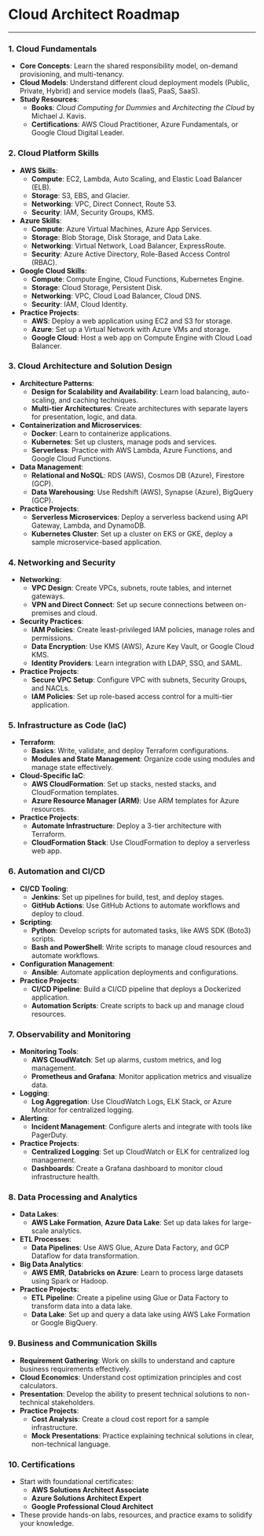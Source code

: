 # Cloud Architect Roadmap
---

### 1. **Cloud Fundamentals**
   - **Core Concepts**: Learn the shared responsibility model, on-demand provisioning, and multi-tenancy. 
   - **Cloud Models**: Understand different cloud deployment models (Public, Private, Hybrid) and service models (IaaS, PaaS, SaaS).
   - **Study Resources**:
     - **Books**: *Cloud Computing for Dummies* and *Architecting the Cloud* by Michael J. Kavis.
     - **Certifications**: AWS Cloud Practitioner, Azure Fundamentals, or Google Cloud Digital Leader.

### 2. **Cloud Platform Skills**
   - **AWS Skills**:
     - **Compute**: EC2, Lambda, Auto Scaling, and Elastic Load Balancer (ELB).
     - **Storage**: S3, EBS, and Glacier.
     - **Networking**: VPC, Direct Connect, Route 53.
     - **Security**: IAM, Security Groups, KMS.
   - **Azure Skills**:
     - **Compute**: Azure Virtual Machines, Azure App Services.
     - **Storage**: Blob Storage, Disk Storage, and Data Lake.
     - **Networking**: Virtual Network, Load Balancer, ExpressRoute.
     - **Security**: Azure Active Directory, Role-Based Access Control (RBAC).
   - **Google Cloud Skills**:
     - **Compute**: Compute Engine, Cloud Functions, Kubernetes Engine.
     - **Storage**: Cloud Storage, Persistent Disk.
     - **Networking**: VPC, Cloud Load Balancer, Cloud DNS.
     - **Security**: IAM, Cloud Identity.
   - **Practice Projects**:
     - **AWS**: Deploy a web application using EC2 and S3 for storage.
     - **Azure**: Set up a Virtual Network with Azure VMs and storage.
     - **Google Cloud**: Host a web app on Compute Engine with Cloud Load Balancer.

### 3. **Cloud Architecture and Solution Design**
   - **Architecture Patterns**:
     - **Design for Scalability and Availability**: Learn load balancing, auto-scaling, and caching techniques.
     - **Multi-tier Architectures**: Create architectures with separate layers for presentation, logic, and data.
   - **Containerization and Microservices**:
     - **Docker**: Learn to containerize applications.
     - **Kubernetes**: Set up clusters, manage pods and services.
     - **Serverless**: Practice with AWS Lambda, Azure Functions, and Google Cloud Functions.
   - **Data Management**:
     - **Relational and NoSQL**: RDS (AWS), Cosmos DB (Azure), Firestore (GCP).
     - **Data Warehousing**: Use Redshift (AWS), Synapse (Azure), BigQuery (GCP).
   - **Practice Projects**:
     - **Serverless Microservices**: Deploy a serverless backend using API Gateway, Lambda, and DynamoDB.
     - **Kubernetes Cluster**: Set up a cluster on EKS or GKE, deploy a sample microservice-based application.

### 4. **Networking and Security**
   - **Networking**:
     - **VPC Design**: Create VPCs, subnets, route tables, and internet gateways.
     - **VPN and Direct Connect**: Set up secure connections between on-premises and cloud.
   - **Security Practices**:
     - **IAM Policies**: Create least-privileged IAM policies, manage roles and permissions.
     - **Data Encryption**: Use KMS (AWS), Azure Key Vault, or Google Cloud KMS.
     - **Identity Providers**: Learn integration with LDAP, SSO, and SAML.
   - **Practice Projects**:
     - **Secure VPC Setup**: Configure VPC with subnets, Security Groups, and NACLs.
     - **IAM Policies**: Set up role-based access control for a multi-tier application.

### 5. **Infrastructure as Code (IaC)**
   - **Terraform**:
     - **Basics**: Write, validate, and deploy Terraform configurations.
     - **Modules and State Management**: Organize code using modules and manage state effectively.
   - **Cloud-Specific IaC**:
     - **AWS CloudFormation**: Set up stacks, nested stacks, and CloudFormation templates.
     - **Azure Resource Manager (ARM)**: Use ARM templates for Azure resources.
   - **Practice Projects**:
     - **Automate Infrastructure**: Deploy a 3-tier architecture with Terraform.
     - **CloudFormation Stack**: Use CloudFormation to deploy a serverless web app.

### 6. **Automation and CI/CD**
   - **CI/CD Tooling**:
     - **Jenkins**: Set up pipelines for build, test, and deploy stages.
     - **GitHub Actions**: Use GitHub Actions to automate workflows and deploy to cloud.
   - **Scripting**:
     - **Python**: Develop scripts for automated tasks, like AWS SDK (Boto3) scripts.
     - **Bash and PowerShell**: Write scripts to manage cloud resources and automate workflows.
   - **Configuration Management**:
     - **Ansible**: Automate application deployments and configurations.
   - **Practice Projects**:
     - **CI/CD Pipeline**: Build a CI/CD pipeline that deploys a Dockerized application.
     - **Automation Scripts**: Create scripts to back up and manage cloud resources.

### 7. **Observability and Monitoring**
   - **Monitoring Tools**:
     - **AWS CloudWatch**: Set up alarms, custom metrics, and log management.
     - **Prometheus and Grafana**: Monitor application metrics and visualize data.
   - **Logging**:
     - **Log Aggregation**: Use CloudWatch Logs, ELK Stack, or Azure Monitor for centralized logging.
   - **Alerting**:
     - **Incident Management**: Configure alerts and integrate with tools like PagerDuty.
   - **Practice Projects**:
     - **Centralized Logging**: Set up CloudWatch or ELK for centralized log management.
     - **Dashboards**: Create a Grafana dashboard to monitor cloud infrastructure health.

### 8. **Data Processing and Analytics**
   - **Data Lakes**:
     - **AWS Lake Formation**, **Azure Data Lake**: Set up data lakes for large-scale analytics.
   - **ETL Processes**:
     - **Data Pipelines**: Use AWS Glue, Azure Data Factory, and GCP Dataflow for data transformation.
   - **Big Data Analytics**:
     - **AWS EMR**, **Databricks on Azure**: Learn to process large datasets using Spark or Hadoop.
   - **Practice Projects**:
     - **ETL Pipeline**: Create a pipeline using Glue or Data Factory to transform data into a data lake.
     - **Data Lake**: Set up and query a data lake using AWS Lake Formation or Google BigQuery.

### 9. **Business and Communication Skills**
   - **Requirement Gathering**: Work on skills to understand and capture business requirements effectively.
   - **Cloud Economics**: Understand cost optimization principles and cost calculators.
   - **Presentation**: Develop the ability to present technical solutions to non-technical stakeholders.
   - **Practice Projects**:
     - **Cost Analysis**: Create a cloud cost report for a sample infrastructure.
     - **Mock Presentations**: Practice explaining technical solutions in clear, non-technical language.

### 10. **Certifications**
   - Start with foundational certificates:
     - **AWS Solutions Architect Associate**
     - **Azure Solutions Architect Expert**
     - **Google Professional Cloud Architect**
   - These provide hands-on labs, resources, and practice exams to solidify your knowledge.

